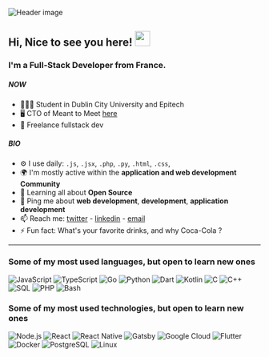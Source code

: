 ![Header image](https://github.com/benjaminbrgs/benjaminbrgs/blob/wip/assets/header.png)

## Hi, Nice to see you here! <img src="https://github.com/benjaminbrgs/benjaminbrgs/blob/main/wave.gif" width="30px">

### I'm a Full-Stack Developer from France.

##### NOW

- 🙇🏻‍♂️ Student in Dublin City University and Epitech
- 🖥 CTO of Meant to Meet [here](https://metome.fr/)
- 💼 Freelance fullstack dev

##### BIO

- ⚙️ I use daily: `.js`, `.jsx`, `.php`, `.py`, `.html`, `.css`, 
- 🌍 I'm mostly active within the **application and web development Community**
- 🌱 Learning all about **Open Source**
- 💬 Ping me about **web development**, **development**, **application development**
- 📫 Reach me: [twitter](https://twitter.com/benjamin_brgs) - [linkedin](https://www.linkedin.com/in/bourgeoisbenjamin) - [email](mailto:contact@benjaminbourgeois.com)
- ⚡️ Fun fact: What's your favorite drinks, and why Coca-Cola ?


<hr/>

### Some of my most used languages, but open to learn new ones

![JavaScript](https://img.shields.io/badge/-JavaScript-000?&logo=JavaScript)
![TypeScript](https://img.shields.io/badge/-TypeScript-000?&logo=TypeScript)
![Go](https://img.shields.io/badge/-Go-000?&logo=Go)
![Python](https://img.shields.io/badge/-Python-000?&logo=Python)
![Dart](https://img.shields.io/badge/-Dart-000?&logo=Dart)
![Kotlin](https://img.shields.io/badge/-Dart-000?&logo=Kotlin)
![C](https://img.shields.io/badge/-C-000?&logo=C)
![C++](https://img.shields.io/badge/-C++-000?&logo=c%2b%2b&logoColor=00599C)
![SQL](https://img.shields.io/badge/-SQL-000?&logo=MySQL)
![PHP](https://img.shields.io/badge/-Php-000?&logo=Php)
![Bash](https://img.shields.io/badge/-Bash-000?&logo=gnu-bash)


### Some of my most used technologies, but open to learn new ones

![Node.js](https://img.shields.io/badge/-Node.js-000?&logo=node.js)
![React](https://img.shields.io/badge/-React-000?&logo=React)
![React Native](https://img.shields.io/badge/-React_Native-000?&logo=React)
![Gatsby](https://img.shields.io/badge/-Gatsby-000?&logo=Gatsby)
![Google Cloud](https://img.shields.io/badge/-Google_Cloud-000?&logo=google-cloud)
![Flutter](https://img.shields.io/badge/-Flutter-000?&logo=Flutter)
![Docker](https://img.shields.io/badge/-Docker-000?&logo=Docker)
![PostgreSQL](https://img.shields.io/badge/-PostgreSQL-000?&logo=PostgreSQL)
![Linux](https://img.shields.io/badge/-Linux-000?&logo=Linux)
